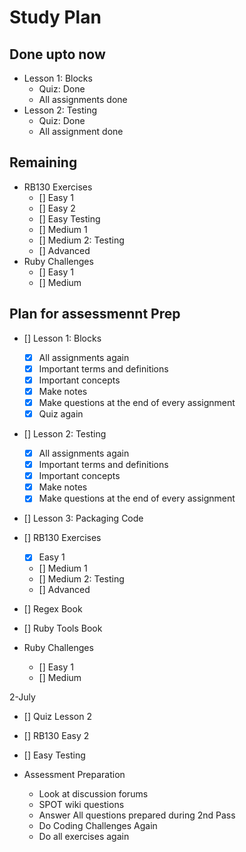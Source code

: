 # Study Plan

## Done upto now

- Lesson 1: Blocks
  - Quiz: Done
  - All assignments done
- Lesson 2: Testing
  - Quiz: Done
  - All assignment done

## Remaining

- RB130 Exercises
  - [] Easy 1
  - [] Easy 2
  - [] Easy Testing
  - [] Medium 1
  - [] Medium 2: Testing
  - [] Advanced
- Ruby Challenges
  - [] Easy 1
  - [] Medium 

## Plan for assessmennt Prep

- [] Lesson 1: Blocks
  - [X] All assignments again
  - [X] Important terms and definitions
  - [X] Important concepts
  - [X] Make notes
  - [X] Make questions at the end of every assignment
  - [X] Quiz again

- [] Lesson 2: Testing
  - [X]  All assignments again
  - [X]  Important terms and definitions
  - [X]  Important concepts
  - [X]  Make notes
  - [X]  Make questions at the end of every assignment

- [] Lesson 3: Packaging Code

- [] RB130 Exercises
  - [X] Easy 1
  - [] Medium 1
  - [] Medium 2: Testing
  - [] Advanced

- [] Regex Book
- [] Ruby Tools Book

- Ruby Challenges
  - [] Easy 1
  - [] Medium

2-July
  - [] Quiz Lesson 2
  - [] RB130 Easy 2
  - [] Easy Testing

- Assessment Preparation
  - Look at discussion forums
  - SPOT wiki questions
  - Answer All questions prepared during 2nd Pass
  - Do Coding Challenges Again
  - Do all exercises again